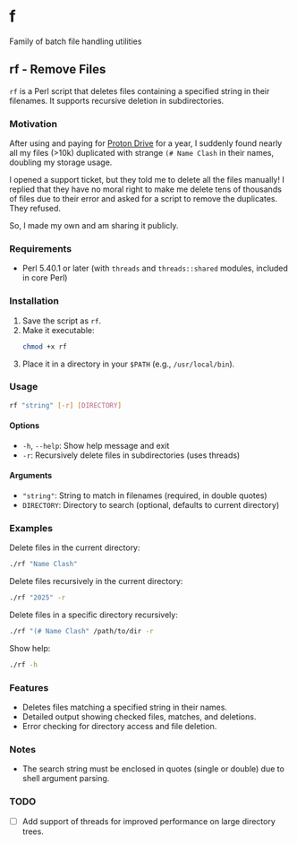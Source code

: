 # f
Family of batch file handling utilities

## rf - Remove Files

`rf` is a Perl script that deletes files containing a specified string in their filenames. It supports recursive deletion in subdirectories.

### Motivation
After using and paying for [Proton Drive](https://proton.me/drive) for a year, I suddenly found nearly all my files (>10k) duplicated with strange `(# Name Clash` in their names, doubling my storage usage. 

I opened a support ticket, but they told me to delete all the files manually! I replied that they have no moral right to make me delete tens of thousands of files due to their error and asked for a script to remove the duplicates. They refused. 

So, I made my own and am sharing it publicly. 

### Requirements

- Perl 5.40.1 or later (with `threads` and `threads::shared` modules, included in core Perl)

###  Installation

1. Save the script as `rf`.
2. Make it executable:
   ```sh
   chmod +x rf
   ```
3. Place it in a directory in your `$PATH` (e.g., `/usr/local/bin`).

### Usage

```sh
rf "string" [-r] [DIRECTORY]
```

#### Options

- `-h`, `--help`: Show help message and exit
- `-r`: Recursively delete files in subdirectories (uses threads)

#### Arguments
- `"string"`: String to match in filenames (required, in double quotes)
- `DIRECTORY`: Directory to search (optional, defaults to current directory)

### Examples

Delete files in the current directory:
```sh
./rf "Name Clash"
```
Delete files recursively in the current directory:
```sh
./rf "2025" -r
```
Delete files in a specific directory recursively:
```sh
./rf "(# Name Clash" /path/to/dir -r
```
Show help:
```sh
./rf -h
```

### Features
- Deletes files matching a specified string in their names.
- Detailed output showing checked files, matches, and deletions.
- Error checking for directory access and file deletion.

### Notes
- The search string must be enclosed in quotes (single or double) due to shell argument parsing.

### TODO
- [ ] Add support of threads for improved performance on large directory trees.



